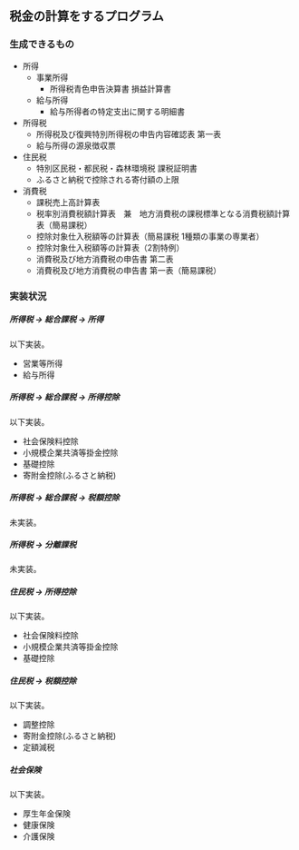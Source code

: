 ## 税金の計算をするプログラム

### 生成できるもの
- 所得
    - 事業所得
        - 所得税青色申告決算書 損益計算書
    - 給与所得
        - 給与所得者の特定支出に関する明細書
- 所得税
    - 所得税及び復興特別所得税の申告内容確認表 第一表
    - 給与所得の源泉徴収票
- 住民税
    - 特別区民税・都民税・森林環境税 課税証明書
    - ふるさと納税で控除される寄付額の上限
- 消費税
    - 課税売上高計算表
    - 税率別消費税額計算表　兼　地方消費税の課税標準となる消費税額計算表（簡易課税）
    - 控除対象仕入税額等の計算表（簡易課税 1種類の事業の専業者）
    - 控除対象仕入税額等の計算表（2割特例）
    - 消費税及び地方消費税の申告書 第二表
    - 消費税及び地方消費税の申告書 第一表（簡易課税）

### 実装状況
##### 所得税 -> 総合課税 -> 所得
以下実装。
- 営業等所得
- 給与所得

##### 所得税 -> 総合課税 -> 所得控除
以下実装。
- 社会保険料控除
- 小規模企業共済等掛金控除
- 基礎控除
- 寄附金控除(ふるさと納税)

##### 所得税 -> 総合課税 -> 税額控除
未実装。

##### 所得税 -> 分離課税
未実装。

##### 住民税 -> 所得控除
以下実装。
- 社会保険料控除
- 小規模企業共済等掛金控除
- 基礎控除

##### 住民税 -> 税額控除
以下実装。
- 調整控除
- 寄附金控除(ふるさと納税)
- 定額減税

##### 社会保険
以下実装。
- 厚生年金保険
- 健康保険
- 介護保険
